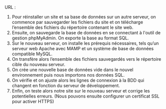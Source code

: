 URL : 

1. Pour réinstaller un site et sa base de données sur un autre serveur, on commence par sauvegarder les fichiers du site et on télécharge l’ensemble des fichiers du répertoire contenant le site web.
2. Ensuite, on sauvegarde la base de données en se connectant à l'outil de gestion phpMyAdmin. On exporte la base au format SQL.
3. Sur le nouveau serveur, on installe les prérequis nécessaires, tels qu’un serveur web Apache avec MAMP et un système de base de données compatible MySQL.
4. On transfère alors l’ensemble des fichiers sauvegardés vers le répertoire cible du nouveau serveur.
5. On crée une nouvelle base de données vide dans le nouvel environnement puis nous importons nos données SQL.
6. On vérifie et on ajuste alors les lignes de connexion à la BDD qui changent en fonction du serveur de développement.
7. Enfin, on teste alors notre site sur le nouveau serveur et corrige les potentielles erreurs. (Nous pouvons ensuite configurer un certificat SSL pour activer HTTPS)